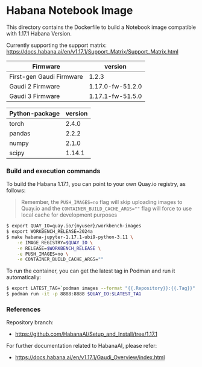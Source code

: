 # Habana Notebook Image
This directory contains the Dockerfile to build a Notebook image compatible with 1.17.1 Habana Version.

Currently supporting the support matrix: https://docs.habana.ai/en/v1.17.1/Support_Matrix/Support_Matrix.html

| Firmware                  | version          |
| ------------------------- | ---------------- |
| First-gen Gaudi Firmware  | 1.2.3            |
| Gaudi 2 Firmware          | 1.17.0-fw-51.2.0 |
| Gaudi 3 Firmware          | 1.17.1-fw-51.5.0 |

| Python-package | version |
| -------------- | ------- |
| torch          | 2.4.0   |
| pandas         | 2.2.2   |
| numpy          | 2.1.0   |
| scipy          | 1.14.1  |

### Build and execution commands

To build the Habana 1.17.1, you can point to your own Quay.io registry, as follows:

> Remember, the `PUSH_IMAGES=no` flag will skip uploading images to Quay.io and the `CONTAINER_BUILD_CACHE_ARGS=""` flag will force to use local cache for development purposes

```bash
$ export QUAY_IO=quay.io/{myuser}/workbench-images
$ export WORKBENCH_RELEASE=2024a
$ make habana-jupyter-1.17.1-ubi9-python-3.11 \
    -e IMAGE_REGISTRY=$QUAY_IO \
    -e RELEASE=$WORKBENCH_RELEASE \
    -e PUSH_IMAGES=no \
    -e CONTAINER_BUILD_CACHE_ARGS=""
```

To run the container, you can get the latest tag in Podman and run it automatically:

```bash
$ export LATEST_TAG=`podman images --format "{{.Repository}}:{{.Tag}}" | grep "$QUAY_IO:habana-jupyter-1.17.1-ubi9-python-3.11-$WORKBENCH_RELEASE" | sort -r | head -n1 | cut -d':' -f2`
$ podman run -it -p 8888:8888 $QUAY_IO:$LATEST_TAG
```

### References

Repository branch:

- https://github.com/HabanaAI/Setup_and_Install/tree/1.17.1

For further documentation related to HabanaAI, please refer:

- https://docs.habana.ai/en/v1.17.1/Gaudi_Overview/index.html
